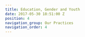 ```yaml
---
title: Education, Gender and Youth
date: 2017-05-30 18:51:00 Z
position: 4
navigation_group: Our Practices
navigation_order: 4
---
```


